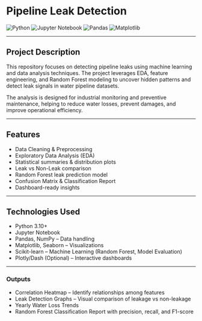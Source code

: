 # Pipeline Leak Detection

![Python](https://img.shields.io/badge/Python-3.10-blue?logo=python)  ![Jupyter Notebook](https://img.shields.io/badge/Jupyter-Notebook-orange?logo=jupyter)  ![Pandas](https://img.shields.io/badge/Pandas-Data_Analysis-green?logo=pandas)  ![Matplotlib](https://img.shields.io/badge/Matplotlib-Visualizations-blueviolet?logo=plotly)   

---

## Project Description
This repository focuses on detecting pipeline leaks using machine learning and data analysis techniques. The project leverages EDA, feature engineering, and Random Forest modeling to uncover hidden patterns and detect leak signals in water pipeline datasets.  

The analysis is designed for industrial monitoring and preventive maintenance, helping to reduce water losses, prevent damages, and improve operational efficiency.  

---

## Features
- Data Cleaning & Preprocessing  
- Exploratory Data Analysis (EDA)  
- Statistical summaries & distribution plots  
- Leak vs Non-Leak comparison  
- Random Forest leak prediction model  
- Confusion Matrix & Classification Report  
- Dashboard-ready insights  

---

## Technologies Used
- Python 3.10+  
- Jupyter Notebook  
- Pandas, NumPy – Data handling  
- Matplotlib, Seaborn – Visualizations  
- Scikit-learn – Machine Learning (Random Forest, Model Evaluation)  
- Plotly/Dash (Optional) – Interactive dashboards  

---

### Outputs
- Correlation Heatmap – Identify relationships among features
- Leak Detection Graphs – Visual comparison of leakage vs non-leakage
- Yearly Water Loss Trends
- Random Forest Classification Report with precision, recall, and F1-score

